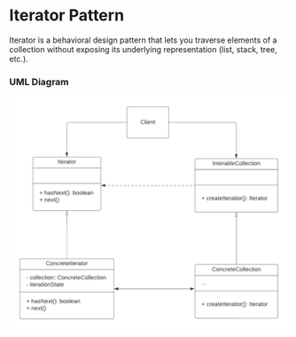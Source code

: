 # Iterator Pattern
Iterator is a behavioral design pattern that lets you traverse elements of a collection without exposing its underlying representation (list, stack, tree, etc.).

### UML Diagram
![uml](../assets/iterator.png)